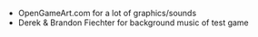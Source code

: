 - OpenGameArt.com for a lot of graphics/sounds
- Derek & Brandon Fiechter for background music of test game
